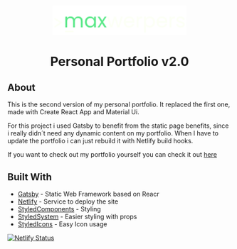 <p align="center">
  <a href="https://www.gatsbyjs.org">
    <img alt="Gatsby" src="./logo_dark.svg" width="300px" />
  </a>
</p>
<h1 align="center">
  Personal Portfolio v2.0<br/>
</h1>

## About

This is the second version of my personal portfolio. It replaced the first one, made with Create React App and Material Ui.

For this project i used Gatsby to benefit from the static page benefits, since i really didn´t need any dynamic content on my portfolio. When I have to update the portfolio i can just rebuild it with Netlify build hooks.

If you want to check out my portfolio yourself you can check it out [here](https://maxwerpers.me/ "Title")

## Built With

- [Gatsby](https://www.gatsbyjs.org/) - Static Web Framework based on Reacr
- [Netlify](https://www.netlify.com/) - Service to deploy the site
- [StyledComponents](https://styled-components.com/) - Styling
- [StyledSystem](https://styled-system.com/) - Easier styling with props
- [StyledIcons](https://styled-icons.js.org/) - Easy Icon usage

[![Netlify Status](https://api.netlify.com/api/v1/badges/89795ad2-f4d0-49df-93e9-abe51960ecb8/deploy-status)](https://app.netlify.com/sites/gportfolio/deploys)
